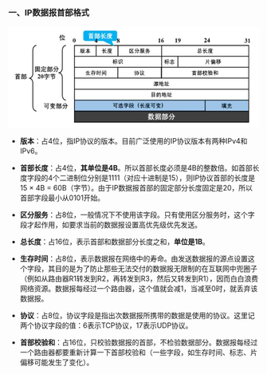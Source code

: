 ### 一、IP数据报首部格式

![](网络层常见知识点_files/1.jpg)

- **版本**：占4位，指IP协议的版本。目前广泛使用的IP协议版本有两种IPv4和IPv6。

- **首部长度**：占4位，**其单位是4B**。所以首部长度必须是4B的整数倍。如首部长度字段的4个二进制位分别是1111（对应十进制是15），则IP协议首部的长度是15 × 4B = 60B（字节）。由于IP数据报首部的固定部分长度固定是20，所以首部字段最小从0101开始。

- **区分服务**：占8位，一般情况下不使用该字段。只有使用区分服务时，这个字段才起作用，如要求当前的数据报设置高优先级优先发送。

- **总长度**：占16位，表示首部和数据部分长度之和，**单位是1B**。

- **生存时间**：占8位，表示数据报在网络中的寿命。由发送数据报的源点设置这个字段，其目的是为了防止那些无法交付的数据报无限制的在互联网中兜圈子（例如从路由器R1转发到R2，再转发到R3，然后又转发到R1），因而白白浪费网络资源。数据报每经过一个路由器，这个值就会减1，当减至0时，就丢弃该数据报。

- **协议**：占8位，协议字段是指出次数据报所携带的数据是使用的协议。这里记两个协议字段的值：6表示TCP协议，17表示UDP协议。

- **首部校验和**：占16位，只校验数据报的首部，不检验数据部分。数据报每经过一个路由器都要重新计算一下首部校验和（一些字段，如生存时间、标志、片偏移可能发生了变化）。

